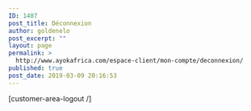 ```yaml
---
ID: 1407
post_title: Déconnexion
author: goldenelo
post_excerpt: ""
layout: page
permalink: >
  http://www.ayokafrica.com/espace-client/mon-compte/deconnexion/
published: true
post_date: 2019-03-09 20:16:53
---
```

[customer-area-logout /]